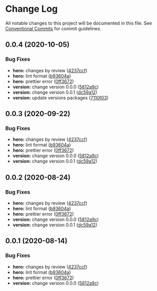 # Change Log

All notable changes to this project will be documented in this file.
See [Conventional Commits](https://conventionalcommits.org) for commit guidelines.

## 0.0.4 (2020-10-05)

### Bug Fixes

- **hero:** changes by review ([4237ccf](https://github.com/Atlantis-Academy/react-learn-landing/commit/4237ccf86d86985e8c33598bee70662d72c68196))
- **hero:** lint format ([b93604a](https://github.com/Atlantis-Academy/react-learn-landing/commit/b93604a8c6d434a9e221aad88a758295c110fea0))
- **hero:** prettier error ([0ff3672](https://github.com/Atlantis-Academy/react-learn-landing/commit/0ff3672fb24767b70226669efde109eef327eba3))
- **version:** change version 0.0.0 ([5812a9c](https://github.com/Atlantis-Academy/react-learn-landing/commit/5812a9cc39d1c17a3de4e75eb7a06b68bd387789))
- **version:** change version 0.0.1 ([dc59a12](https://github.com/Atlantis-Academy/react-learn-landing/commit/dc59a120ac423e2d0d557f282be696d93a832cf7))
- **version:** update versions packages ([7110f03](https://github.com/Atlantis-Academy/react-learn-landing/commit/7110f034c05cef804ef32c0a4e943dba33b763c3))

## 0.0.3 (2020-09-22)

### Bug Fixes

- **hero:** changes by review ([4237ccf](https://github.com/Atlantis-Academy/react-learn-landing/commit/4237ccf86d86985e8c33598bee70662d72c68196))
- **hero:** lint format ([b93604a](https://github.com/Atlantis-Academy/react-learn-landing/commit/b93604a8c6d434a9e221aad88a758295c110fea0))
- **hero:** prettier error ([0ff3672](https://github.com/Atlantis-Academy/react-learn-landing/commit/0ff3672fb24767b70226669efde109eef327eba3))
- **version:** change version 0.0.0 ([5812a9c](https://github.com/Atlantis-Academy/react-learn-landing/commit/5812a9cc39d1c17a3de4e75eb7a06b68bd387789))
- **version:** change version 0.0.1 ([dc59a12](https://github.com/Atlantis-Academy/react-learn-landing/commit/dc59a120ac423e2d0d557f282be696d93a832cf7))

## 0.0.2 (2020-08-24)

### Bug Fixes

- **hero:** changes by review ([4237ccf](https://github.com/Atlantis-Academy/react-learn-landing/commit/4237ccf86d86985e8c33598bee70662d72c68196))
- **hero:** lint format ([b93604a](https://github.com/Atlantis-Academy/react-learn-landing/commit/b93604a8c6d434a9e221aad88a758295c110fea0))
- **hero:** prettier error ([0ff3672](https://github.com/Atlantis-Academy/react-learn-landing/commit/0ff3672fb24767b70226669efde109eef327eba3))
- **version:** change version 0.0.0 ([5812a9c](https://github.com/Atlantis-Academy/react-learn-landing/commit/5812a9cc39d1c17a3de4e75eb7a06b68bd387789))
- **version:** change version 0.0.1 ([dc59a12](https://github.com/Atlantis-Academy/react-learn-landing/commit/dc59a120ac423e2d0d557f282be696d93a832cf7))

## 0.0.1 (2020-08-14)

### Bug Fixes

- **hero:** changes by review ([4237ccf](https://github.com/Atlantis-Academy/react-learn-landing/commit/4237ccf86d86985e8c33598bee70662d72c68196))
- **hero:** lint format ([b93604a](https://github.com/Atlantis-Academy/react-learn-landing/commit/b93604a8c6d434a9e221aad88a758295c110fea0))
- **hero:** prettier error ([0ff3672](https://github.com/Atlantis-Academy/react-learn-landing/commit/0ff3672fb24767b70226669efde109eef327eba3))
- **version:** change version 0.0.0 ([5812a9c](https://github.com/Atlantis-Academy/react-learn-landing/commit/5812a9cc39d1c17a3de4e75eb7a06b68bd387789))
